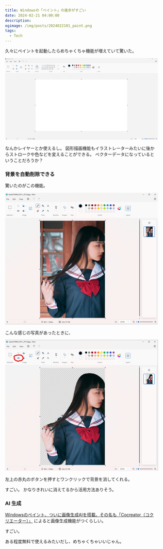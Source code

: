 ```yaml
---
title: Windowsの「ペイント」の進歩がすごい
date: 2024-02-21 04:00:00
description:
ogimage: /img/posts/2024022101_paint.png
tags:
  - Tech
---
```


久々にペイントを起動したらめちゃくちゃ機能が増えていて驚いた。

![ペイント](/img/posts/2024022101/paint01.png)

なんかレイヤーとか使えるし。
図形描画機能もイラストレーターみたいに後からストロークや色などを変えることができる。
ベクターデータになっているということだろうか？

### 背景を自動削除できる

驚いたのがこの機能。

![ペイント](/img/posts/2024022101/paint02.png)

こんな感じの写真があったときに、

![ペイント](/img/posts/2024022101/paint03.png)

左上の赤丸のボタンを押すとワンクリックで背景を消してくれる。

すごい。 かなりきれいに消えてるから活用方法ありそう。

### AI 生成

[Windowsのペイント、ついに画像生成AIを搭載。その名も「Cocreator（コクリエーター）」](https://www.lifehacker.jp/article/2402-how-to-create-ai-art-in-microsoft-paint-with-cocreator/)
によると画像生成機能がつくらしい。

すごい。

ある程度無料で使えるみたいだし、めちゃくちゃいいじゃん。
